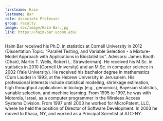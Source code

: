 ```yaml
---
firstname: Haim
lastname: Bar
role: Associate Professor
group: Faculty
image: doc/image/Haim-Bar.jpg
link: https://haim-bar.uconn.edu/
---
```


Haim Bar received his Ph.D. in statistics at Cornell University in
2012 (Dissertation Topic: "Parallel Testing, and Variable Selection -
a Mixture-Model Approach with Applications in Biostatistics".
Advisors: James Booth (Chair), Martin T. Wells, Robert L.
Strawderman). He received his M.Sc. in statistics in 2010 (Cornell
University) and an M.Sc. in computer science in 2002 (Yale
University). He received his bachelor degree in mathematics (Cum
Laude) in 1993, at the Hebrew University in Jerusalem. His
professional interests include statistical modeling, shrinkage
estimation, high throughput applications in biology (e.g., genomics),
Bayesian statistics, variable selection, and machine learning. From
1995 to 1997, he was with Motorola, Israel, as a computer programmer
in the Wireless Access Systems Division. From 1997 until 2003 he
worked for MicroPatent, LLC, where he held the position of Director of
Software Development. In 2003 he moved to Ithaca, NY, and worked as a
Principal Scientist at ATC-NY.
